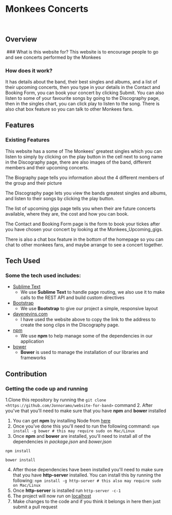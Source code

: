 # Monkees Concerts
 
## Overview
 ### What is this website for?
This website is to encourage people to go and see concerts performed by the Monkees
 ### How does it work?
It has details about the band, their best singles and albums, and a list of their upcoming concerts, then you type in your details in the Contact and Booking Form, you can book your concert by clicking Submit.
You can also listen to some of your favourite songs by going to the Discography page, then in the singles chart, you can click play to listen to the song. There is also chat box feature so you can talk to other Monkees fans.

## Features
 ### Existing Features
This website has a some of The Monkees' greatest singles which you can listen to simply by clicking on the play button in the cell next to song name in the Discography page, there are also images of the band, different members and their upcoming concerts.

The Biography page tells you information about the 4 different members of the group and their picture

The Discography page lets you view the bands greatest singles and albums, and listen to their songs by clicking the play button.

The list of upcoming gigs page tells you when their are future concerts available, where they are, the cost and how you can book.

The Contact and Booking Form page is the form to book your tickes after you have chosen your concert by looking at the Monkees_Upcoming_gigs.

There is also a chat box feature in the bottom of the homepage so you can chat to other monkees fans, and maybe arrange to see a concert together.
 
## Tech Used
 ### Some the tech used includes:
- [Sublime Text](https://www.sublimetext.com)
    - We use **Sublime Text** to handle page routing, we also use it to make calls to the REST API and build custom directives
- [Bootstrap](http://getbootstrap.com/)
    - We use **Bootstrap** to give our project a simple, responsive layout
- [davenevins.com](http://davenevins.com/fttp/mp3/misc/monkees) 
    - I have used the website above to copy the link to the address to create the song clips in the Discography page. 
- [npm](https://www.npmjs.com/)
    - We use **npm** to help manage some of the dependencies in our application
- [bower](https://bower.io/)
    - **Bower** is used to manage the installation of our libraries and frameworks
 
## Contribution
 ### Getting the code up and running
1.Clone this repository by running the ```git clone <https://github.com/Jonnoramo/website-for-band>``` command
2. After you've that you'll need to make sure that you have **npm** and **bower** installed
  1. You can get **npm** by installing Node from [here](https://nodejs.org/en/)
  2. Once you've done this you'll need to run the following command:
     `npm install -g bower # this may require sudo on Mac/Linux`
3. Once **npm** and **bower** are installed, you'll need to install all of the dependencies in *package.json* and *bower.json*
  ```
  npm install
 
  bower install
  ```
4. After those dependencies have been installed you'll need to make sure that you have **http-server** installed. You can install this by running the following: ```npm install -g http-server # this also may require sudo on Mac/Linux```
5. Once **http-server** is installed run ```http-server -c-1```
6. The project will now run on [localhost](http://127.0.0.1:8080)
7. Make changes to the code and if you think it belongs in here then just submit a pull request
